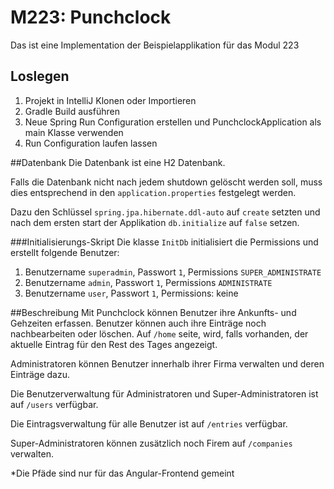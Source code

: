 # M223: Punchclock
Das ist eine Implementation der Beispielapplikation für das Modul 223

## Loslegen
1. Projekt in IntelliJ Klonen oder Importieren
2. Gradle Build ausführen
3. Neue Spring Run Configuration erstellen und PunchclockApplication als main Klasse verwenden
4. Run Configuration laufen lassen

##Datenbank
Die Datenbank ist eine H2 Datenbank.

Falls die Datenbank nicht nach jedem shutdown gelöscht werden soll,
muss dies entsprechend in den `application.properties` festgelegt werden.

Dazu den Schlüssel `spring.jpa.hibernate.ddl-auto` auf `create` setzten
und nach dem ersten start der Applikation `db.initialize` auf `false` setzen.

###Initialisierungs-Skript
Die klasse `InitDb` initialisiert die Permissions und erstellt folgende Benutzer:
1. Benutzername `superadmin`, Passwort `1`, Permissions `SUPER_ADMINISTRATE`
2. Benutzername `admin`, Passwort `1`, Permissions `ADMINISTRATE`
3. Benutzername `user`, Passwort `1`, Permissions: keine

##Beschreibung
Mit Punchclock können Benutzer ihre Ankunfts- und Gehzeiten erfassen.
Benutzer können auch ihre Einträge noch nachbearbeiten oder löschen.
Auf `/home` seite, wird, falls vorhanden, der aktuelle Eintrag für den Rest des Tages angezeigt.

Administratoren können Benutzer innerhalb ihrer Firma verwalten und deren Einträge dazu.

Die Benutzerverwaltung für Administratoren und Super-Administratoren ist auf `/users` verfügbar.

Die Eintragsverwaltung für alle Benutzer ist auf `/entries` verfügbar.

Super-Administratoren können zusätzlich noch Firem auf `/companies` verwalten.

*Die Pfäde sind nur für das Angular-Frontend gemeint



